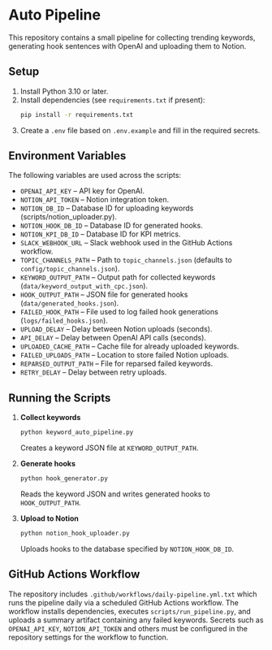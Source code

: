 # Auto Pipeline

This repository contains a small pipeline for collecting trending keywords, generating hook sentences with OpenAI and uploading them to Notion.

## Setup

1. Install Python 3.10 or later.
2. Install dependencies (see `requirements.txt` if present):
   ```bash
   pip install -r requirements.txt
   ```
3. Create a `.env` file based on `.env.example` and fill in the required secrets.

## Environment Variables

The following variables are used across the scripts:

- `OPENAI_API_KEY` – API key for OpenAI.
- `NOTION_API_TOKEN` – Notion integration token.
- `NOTION_DB_ID` – Database ID for uploading keywords (scripts/notion_uploader.py).
- `NOTION_HOOK_DB_ID` – Database ID for generated hooks.
- `NOTION_KPI_DB_ID` – Database ID for KPI metrics.
- `SLACK_WEBHOOK_URL` – Slack webhook used in the GitHub Actions workflow.
- `TOPIC_CHANNELS_PATH` – Path to `topic_channels.json` (defaults to `config/topic_channels.json`).
- `KEYWORD_OUTPUT_PATH` – Output path for collected keywords (`data/keyword_output_with_cpc.json`).
- `HOOK_OUTPUT_PATH` – JSON file for generated hooks (`data/generated_hooks.json`).
- `FAILED_HOOK_PATH` – File used to log failed hook generations (`logs/failed_hooks.json`).
- `UPLOAD_DELAY` – Delay between Notion uploads (seconds).
- `API_DELAY` – Delay between OpenAI API calls (seconds).
- `UPLOADED_CACHE_PATH` – Cache file for already uploaded keywords.
- `FAILED_UPLOADS_PATH` – Location to store failed Notion uploads.
- `REPARSED_OUTPUT_PATH` – File for reparsed failed keywords.
- `RETRY_DELAY` – Delay between retry uploads.

## Running the Scripts

1. **Collect keywords**
   ```bash
   python keyword_auto_pipeline.py
   ```
   Creates a keyword JSON file at `KEYWORD_OUTPUT_PATH`.

2. **Generate hooks**
   ```bash
   python hook_generator.py
   ```
   Reads the keyword JSON and writes generated hooks to `HOOK_OUTPUT_PATH`.

3. **Upload to Notion**
   ```bash
   python notion_hook_uploader.py
   ```
   Uploads hooks to the database specified by `NOTION_HOOK_DB_ID`.

## GitHub Actions Workflow

The repository includes `.github/workflows/daily-pipeline.yml.txt` which runs the pipeline daily via a scheduled GitHub Actions workflow. The workflow installs dependencies, executes `scripts/run_pipeline.py`, and uploads a summary artifact containing any failed keywords. Secrets such as `OPENAI_API_KEY`, `NOTION_API_TOKEN` and others must be configured in the repository settings for the workflow to function.

